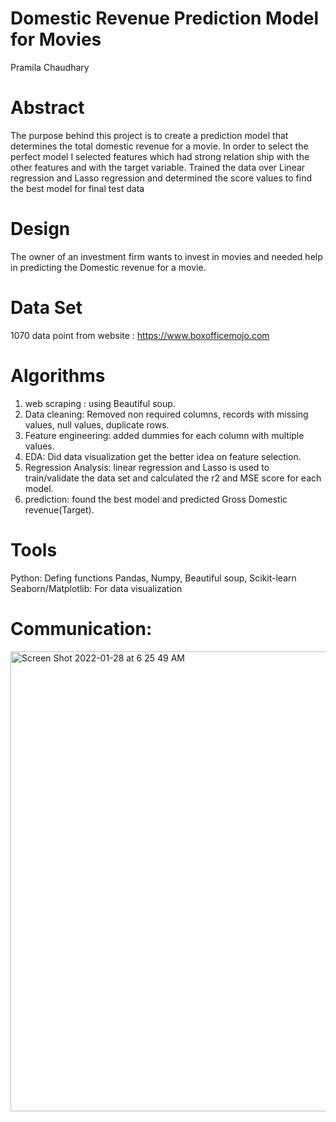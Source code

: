 # Domestic Revenue Prediction Model for Movies
Pramila Chaudhary
# Abstract
The purpose behind this project is to create a prediction model that determines the total domestic revenue for a movie. 
In order to select the perfect model I selected features which had strong relation ship with the other features and with the target variable. 
Trained the data over Linear regression and Lasso regression and determined the score values to find the best model for  final test data

# Design
The owner of an investment firm wants to invest in movies and needed help in predicting the Domestic revenue for a movie.

# Data Set
  1070 data point from website : https://www.boxofficemojo.com

# Algorithms
  1. web scraping : using Beautiful soup.
  2. Data cleaning: Removed non required columns, records with missing values, null values, duplicate rows.
  3. Feature engineering: added dummies for each column with multiple values.
  4. EDA: Did data visualization get the better idea on feature selection.
  5. Regression Analysis: linear regression and Lasso is used to train/validate the data set and calculated the r2 and MSE score for each model.
  6. prediction: found the best model and predicted Gross Domestic revenue(Target).


# Tools
Python: Defing functions
Pandas, Numpy, Beautiful soup, Scikit-learn 
Seaborn/Matplotlib: For data visualization

# Communication:

<img width="736" alt="Screen Shot 2022-01-28 at 6 25 49 AM" src="https://user-images.githubusercontent.com/89863226/151563756-da4ee14e-5626-4e95-9890-d4e0d633965d.png">

